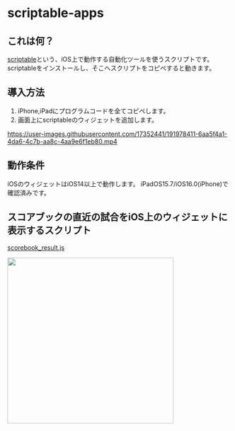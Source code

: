 # scriptable-apps
## これは何？
[scriptable](https://apps.apple.com/jp/app/scriptable/id1405459188)という、iOS上で動作する自動化ツールを使うスクリプトです。
scriptableをインストールし、そこへスクリプトをコピペすると動きます。

## 導入方法
1. iPhone,iPadにプログラムコードを全てコピペします。
2. 画面上にscriptableのウィジェットを追加します。



https://user-images.githubusercontent.com/17352441/191978411-6aa5f4a1-4da6-4c7b-aa8c-4aa9e6f1eb80.mp4



## 動作条件
iOSのウィジェットはiOS14以上で動作します。
iPadOS15.7/iOS16.0(iPhone)で確認済みです。

## スコアブックの直近の試合をiOS上のウィジェットに表示するスクリプト
[scorebook_result.js](https://raw.githubusercontent.com/ckoshien/scriptable-apps/master/scorebook_result.js)


<img src="https://user-images.githubusercontent.com/17352441/191970199-cb5b786b-ac92-4c9e-b5da-208694be3956.jpeg" width="375"/>
